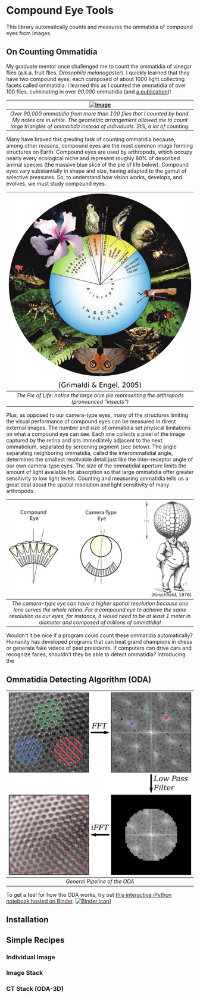 # Compound Eye Tools

This library automatically counts and measures the ommatidia of compound eyes from images.

## On Counting Ommatidia

My graduate mentor once challenged me to count the ommatidia of vinegar flies (a.k.a. fruit flies, _Drosophila melanogaster_). I quickly learned that they have two compound eyes, each composed of about 1000 light collecting facets called ommatidia. I learned this as I counted the ommatidia of over 100 flies, culminating in over _90,000_ ommatidia (and [a publication](https://www.sciencedirect.com/science/article/pii/S0042698918300919))!

|[![Image](figs/count_demo.png)](figs/count_demo.png)|
|:--:|
|*Over 90,000 ommatidia from more than 100 flies that I counted by hand. My notes are in white. The geometric arrangement allowed me to count large triangles of ommaitida instead of individuals. Still, a lot of counting.*|

Many have braved this greuling task of counting ommatidia because, among other reasons, compound eyes are the most common image forming structures on Earth. Compound eyes are used by arthropods, which occupy nearly every ecological niche and represent roughly 80% of described animal species (the massive blue slice of the pie of life below). Compound eyes vary substantially in shape and size, having adapted to the gamut of selective pressures. So, to understand how vision works, develops, and evolves, we must study compound eyes. 

|![Image](figs/biodiversity.png)|
|:--:|
|*The Pie of Life: notice the large blue pie representing the arthropods (pronounced "insects")*|

Plus, as opposed to our camera-type eyes, many of the structures limiting the visual performance of compound eyes can be measured in direct external images. The number and size of ommatidia set physical limitations on what a compound eye can see. Each one collects a pixel of the image captured by the retina and sits immediately adjacent to the next ommatidium, separated by screening pigment (see below). The angle separating neighboring ommatidia, called the interommatidial angle, determines the smallest resolvable detail just like the inter-receptor angle of our own camera-type eyes. The size of the ommatidial aperture limits the amount of light available for absorption so that large ommatidia offer greater sensitivity to low light levels. Counting and measuring ommatidia tells us a great deal about the spatial resolution and light sensitivity of many arthropods. 

|![Image](figs/resolution.png)|
|:--:|
|*The camera-type eye can have a higher spatial resolution because one lens serves the whole retina. For a compound eye to acheive the same resolution as our eyes, for instance, it would need to be at least 1 meter in diameter and composed of millions of ommatidia!*|

Wouldn't it be nice if a program could count these ommatidia automatically? Humanity has developed programs that can beat grand champions in chess or generate fake videos of past presidents. If computers can drive cars and recognize faces, shouldn't they be able to detect ommatidia? Introducing the

## Ommatidia Detecting Algorithm (ODA) 

|![Image](figs/oda_demo.png)|
|:--:|
|*General Pipeline of the ODA*|

To get a feel for how the ODA works, try out [this interactive iPython notebook hosted on Binder](https://gesis.mybinder.org/binder/v2/gh/jpcurrea/eye_tools/a6b7b00763c41737e06dbb0fa17474a431fb5124?urlpath=lab%2Ftree%2Fdocs%2FODA%20How%20It%20Works.ipynb).  [![Binder icon](https://mybinder.org/badge_logo.svg)](https://gesis.mybinder.org/binder/v2/gh/jpcurrea/eye_tools/a6b7b00763c41737e06dbb0fa17474a431fb5124?urlpath=lab%2Ftree%2Fdocs%2FODA%20How%20It%20Works.ipynb)]


## Installation
## Simple Recipes
### Individual Image
### Image Stack
### CT Stack (ODA-3D)